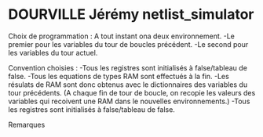 # DOURVILLE Jérémy netlist_simulator

Choix de programmation : 
A tout instant ona deux environnement. 
  -Le premier pour les variables du tour de boucles précédent.
  -Le second pour les variables du tour actuel.

Convention choisies : 
-Tous les registres sont initialisés à false/tableau de false.
-Tous les equations de types RAM sont effectués à la fin.
-Les résulats de RAM sont donc obtenus avec le dictionnaires des variables du tour précédents.
(A chaque fin de tour de boucle, on recopie les valeurs des variables qui recoivent une RAM dans le nouvelles environnements.)
-Tous les registres sont initialisés à false/tableau de false.

Remarques
